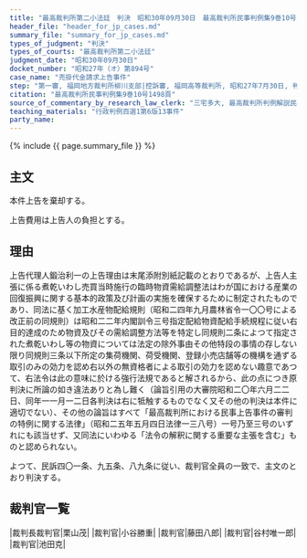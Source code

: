 ```yaml
---
title: "最高裁判所第二小法廷　判決　昭和30年09月30日　最高裁判所民事判例集9巻10号1498頁"
header_file: "header_for_jp_cases.md"
summary_file: "summary_for_jp_cases.md"
types_of_judgment: "判決"
types_of_courts: "最高裁判所第二小法廷"
judgment_date: "昭和30年09月30日"
docket_number: "昭和27年（オ）第894号"
case_name: "売掛代金請求上告事件"
step: "第一審, 福岡地方裁判所柳川支部|控訴審, 福岡高等裁判所, 昭和27年7月30日, 判決"
citation: "最高裁判所民事判例集9巻10号1498頁"
source_of_commentary_by_research_law_clerk: "三宅多大, 最高裁判所判例解説民事篇昭和30年度176頁"
teaching_materials: "行政判例百選1第6版13事件"
party_name:
---
```


{% include {{ page.summary_file }}  %}





## 主文



本件上告を棄却する。

上告費用は上告人の負担とする。





## 理由



上告代理人鍛治利一の上告理由は末尾添附別紙記載のとおりであるが、上告人主張に係る煮乾いわし売買当時施行の臨時物資需給調整法はわが国における産業の回復振興に関する基本的政策及び計画の実施を確保するために制定されたものであり、同法に基く加工水産物配給規則（昭和二四年九月農林省令一〇〇号による改正前の同規則）は昭和二二年内閣訓令三号指定配給物資配給手続規程に従い右目的達成のため物資及びその需給調整方法等を特定し同規則二条によつて指定された煮乾いわし等の物資については法定の除外事由その他特段の事情の存しない限り同規則三条以下所定の集荷機関、荷受機関、登録小売店舗等の機構を通ずる取引のみの効力を認め右以外の無資格者による取引の効力を認めない趣意であつて、右法令は此の意味に於ける強行法規であると解されるから、此の点につき原判決に所論の如き違法ありと為し難く（論旨引用の大審院昭和二〇年六月二二日、同年一一月一二日各判決は右に牴触するものでなく又その他の判決は本件に適切でない）、その他の論旨はすべて「最高裁判所における民事上告事件の審判の特例に関する法律」（昭和二五年五月四日法律一三八号）一号乃至三号のいずれにも該当せず、又同法にいわゆる「法令の解釈に関する重要な主張を含む」ものと認められない。

よつて、民訴四〇一条、九五条、八九条に従い、裁判官全員の一致で、主文のとおり判決する。

## 裁判官一覧

|裁判長裁判官|栗山茂|
|裁判官|小谷勝重|
|裁判官|藤田八郎|
|裁判官|谷村唯一郎|
|裁判官|池田克|

